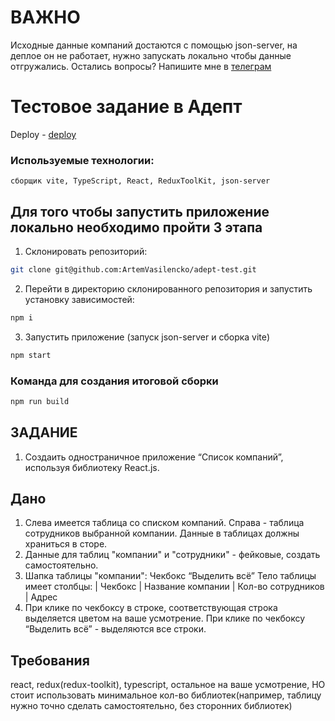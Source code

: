 # ВАЖНО
Исходные данные компаний достаются с помощью json-server, на деплое он не работает, нужно запускать локально чтобы данные отгружались.
Остались вопросы? Напишите мне в [телеграм](https://t.me/freddypopa1)



# Тестовое задание в Адепт

Deploy - [deploy](https://artemvasilencko.github.io/adept-test/)

### Используемые технологии:

```
сборщик vite, TypeScript, React, ReduxToolKit, json-server
```

## Для того чтобы запустить приложение локально необходимо пройти 3 этапа

1. Склонировать репозиторий:

```sh 
git clone git@github.com:ArtemVasilencko/adept-test.git
```

2. Перейти в директорию склонированного репозитория и запустить установку зависимостей:

```sh
npm i
```

3. Запустить приложение (запуск json-server и сборка vite)

```sh
npm start
```

### Команда для создания итоговой сборки

```sh
npm run build
```

## ЗАДАНИЕ

1. Создаить одностраничное приложение “Список компаний”, используя библиотеку React.js.

## Дано 
1. Слева имеется таблица со списком компаний. Справа - таблица сотрудников выбранной компании. Данные в таблицах должны храниться в сторе.
2. Данные для таблиц "компании" и "сотрудники" - фейковые, создать самостоятельно.
3. Шапка таблицы "компании": Чекбокс “Выделить всё”
   Тело таблицы имеет столбцы: | Чекбокс | Название компании | Кол-во сотрудников | Адрес
4. При клике по чекбоксу в строке, соответствующая строка выделяется цветом на ваше усмотрение. При клике по чекбоксу “Выделить всё” - выделяются все строки.

## Требования 
react, redux(redux-toolkit), typescript, остальное на ваше усмотрение, НО стоит использовать минимальное кол-во библиотек(например, таблицу нужно точно сделать самостоятельно, без сторонних библиотек)




